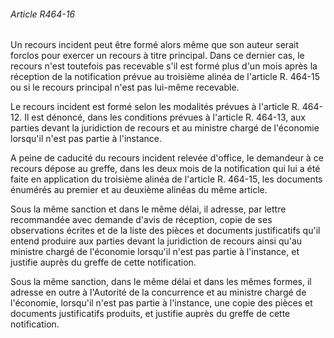 ###### Article R464-16

Un recours incident peut être formé alors même que son auteur serait forclos pour exercer un recours à titre principal. Dans ce dernier cas, le recours n'est toutefois pas recevable s'il est formé plus d'un mois après la réception de la notification prévue au troisième alinéa de l'article R. 464-15 ou si le recours principal n'est pas lui-même recevable.

Le recours incident est formé selon les modalités prévues à l'article R. 464-12. Il est dénoncé, dans les conditions prévues à l'article R. 464-13, aux parties devant la juridiction de recours et au ministre chargé de l'économie lorsqu'il n'est pas partie à l'instance.

A peine de caducité du recours incident relevée d'office, le demandeur à ce recours dépose au greffe, dans les deux mois de la notification qui lui a été faite en application du troisième alinéa de l'article R. 464-15, les documents énumérés au premier et au deuxième alinéas du même article.

Sous la même sanction et dans le même délai, il adresse, par lettre recommandée avec demande d'avis de réception, copie de ses observations écrites et de la liste des pièces et documents justificatifs qu'il entend produire aux parties devant la juridiction de recours ainsi qu'au ministre chargé de l'économie lorsqu'il n'est pas partie à l'instance, et justifie auprès du greffe de cette notification.

Sous la même sanction, dans le même délai et dans les mêmes formes, il adresse en outre à l'Autorité de la concurrence et au ministre chargé de l'économie, lorsqu'il n'est pas partie à l'instance, une copie des pièces et documents justificatifs produits, et justifie auprès du greffe de cette notification.

